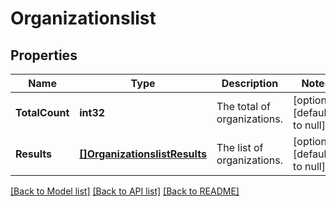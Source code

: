 # Organizationslist

## Properties
Name | Type | Description | Notes
------------ | ------------- | ------------- | -------------
**TotalCount** | **int32** | The total of organizations.  | [optional] [default to null]
**Results** | [**[]OrganizationslistResults**](organizationslist_results.md) | The list of organizations. | [optional] [default to null]

[[Back to Model list]](../README.md#documentation-for-models) [[Back to API list]](../README.md#documentation-for-api-endpoints) [[Back to README]](../README.md)


